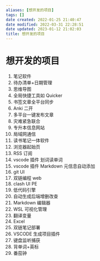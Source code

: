 ```yaml
---
aliases: [想开发的项目]
tags: []
date created: 2022-01-25 21:40:47
date modified: 2022-03-31 22:28:51
date updated: 2023-01-12 21:02:03
title: 想开发的项目
---
```


# 想开发的项目

1. 笔记软件
2. 待办清单+日期管理
3. 思维导图
4. 全局快捷工具如 Quicker
5. 书签文章全平台同步
6. Anki 二开
7. 多平台一键发布文章
8. 灾难紧急联合
9. 专升本信息网站
10. 局域网通信
11. 读书笔记一体软件
12. 浏览器起始页
13. RSS 订阅
14. vscode 插件 划词读单词
15. vscode 插件 Markdown 元信息自动添加
16. git UI
17. 双链编程 web
18. clash UI PE
19. 低代码引擎
20. 自动生成后端增删改查
21. Markdown 编辑器
22. WSL 可视化管理
23. 翻译变量
24. Excel
25. 双链笔记部署
26. VSCODE 生成项目插件
27. 键盘监听捕获
28. 背单词+英标
29. 番茄钟
